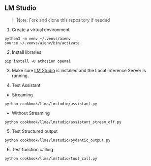 ## LM Studio

> Note: Fork and clone this repository if needed

1. Create a virtual environment

```shell
python3 -m venv ~/.venvs/aienv
source ~/.venvs/aienv/bin/activate
```

2. Install libraries

```shell
pip install -U ethosian openai
```

3. Make sure [LM Studio](https://lmstudio.ai/) is installed and the Local Inference Server is running.

4. Test Assistant

- Streaming

```shell
python cookbook/llms/lmstudio/assistant.py
```

- Without Streaming

```shell
python cookbook/llms/lmstudio/assistant_stream_off.py
```

5. Test Structured output

```shell
python cookbook/llms/lmstudio/pydantic_output.py
```

6. Test function calling

```shell
python cookbook/llms/lmstudio/tool_call.py
```
